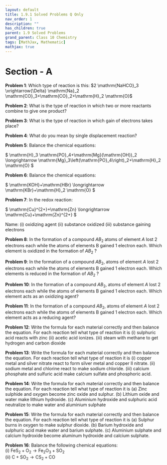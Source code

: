 ```yaml
---
layout: default
title: 1.9.1 Solved Problems Q Only
nav_order: 1
description: ""
has_children: true
parent: 1.9 Solved Problems
grand_parent: Class 10 Chemistry 
tags: [MathJax, Mathematic]
mathjax: true
---
```


# Section - A

**Problem 1**: Which type of reaction is this: $2 \mathrm{NaHCO}_3   \xrightarrow{\Delta} \mathrm{Na}_2 \mathrm{CO}_3+\mathrm{CO}_2+\mathrm{H}_2 \mathrm{O}$

**Problem 2**: What is the type of reaction in which two or more reactants combine to give one product?

**Problem 3**: What is the type of reaction in which gain of electrons takes place?

**Problem 4**: What do you mean by single displacement reaction?


**Problem 5**: Balance the chemical equations:

$
\mathrm{H}_3 \mathrm{PO}_4+\mathrm{Mg}(\mathrm{OH})_2 \longrightarrow \mathrm{Mg}_3\left(\mathrm{PO}_4\right)_2+\mathrm{H}_2 \mathrm{O}
$


**Problem 6**: Balance the chemical equations:

$
\mathrm{KOH}+\mathrm{HBr} \longrightarrow \mathrm{KBr}+\mathrm{H}_2 \mathrm{O}
$


**Problem 7**: In the redox reaction:

$
\mathrm{Cu}^{2+}+\mathrm{Zn} \longrightarrow \mathrm{Cu}+\mathrm{Zn}^{2+}
$


Name: (i) oxidizing agent
(ii) substance oxidized
(iii) substance gaining electrons



**Problem 8**: In the formation of a compound $A B_2$ atoms of element $A$ lost 2 electrons each while the atoms of elements B gained 1 electron each.
Which element is oxidized in the formation of $A B_2$ ?

**Problem 9**: In the formation of a compound $A B_2$, atoms of element $A$ lost 2 electrons each while the atoms of elements B gained 1 electron each.
Which elements is reduced in the formation of $A B_2$ ?


**Problem 10**: In the formation of a compound $A B_2$, atoms of element $A$ lost 2 electrons each while the atoms of elements B gained 1 electron each.
Which element acts as an oxidizing agent?


**Problem 11**: In the formation of a compound $A B_2$, atoms of element $A$ lost 2 electrons each while the atoms of elements B gained 1 electron each.
Which element acts as a reducing agent?


**Problem 12**: Write the formula for each material correctly and then balance the equation.
For each reaction tell what type of reaction it is
(i) sulphuric acid reacts with zinc
(ii) acetic acid ionizes.
(iii) steam with methane to get hydrogen and carbon dioxide


**Problem 13**: Write the formula for each material correctly and then balance the equation. For each reaction tell what type of reaction it is
(i) copper metal and silver nitrate react to form silver metal and copper II nitrate.
(ii) sodium metal and chlorine react to make sodium chloride.
(iii) calcium phosphate and sulfuric acid make calcium sulfate and phosphoric acid.

**Problem 14**: Write the formula for each material correctly and then balance the equation. For each reaction tell what type of reaction it is
(a) Zinc sulphide and oxygen become zinc oxide and sulphur.
(b) Lithium oxide and water make lithium hydroxide.
(c) Aluminium hydroxide and sulphuric acid neutralize to make water and aluminium sulphate

**Problem 15**: Write the formula for each material correctly and then balance the equation.
For each reaction tell what type of reaction it is
(a) Sulphur burns in oxygen to make sulphur dioxide.
(b) Barium hydroxide and sulphuric acid make water and barium sulphate.
(c) Aluminium sulphate and calcium hydroxide become aluminum hydroxide and calcium sulphate.

**Problem 16**: Balance the following chemical equations:  
(i) $\mathrm{FeS}_2+\mathrm{O}_2 \longrightarrow \mathrm{Fe}_2 \mathrm{O}_3+\mathrm{SO}_2$  
(ii) $\mathrm{C}+\mathrm{SO}_2 \longrightarrow \mathrm{CS}_2+\mathrm{CO}$  
